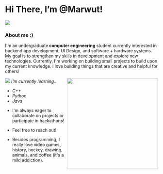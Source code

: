 # Hi There, I’m @Marwut!
<img src="https://dividers.crd.co/assets/images/gallery02/a0fda078.png?v=05d33f91">


### About me :)
  I'm an undergraduate **computer engineering** student currently interested in backend app development, UI Design, and software + hardware systems.
  My goal is to strengthen my skills in development and explore new technologies. Currently, I'm working on building small projects
  to build upon my current knowledge. I love building things that are creative and helpful for others!

  <img align="right" width="300" height="300" src="https://i.pinimg.com/736x/bb/5a/93/bb5a933fccaae97e3a6e94b8f79705f6.jpg">

<img src="https://pixels.crd.co/assets/images/gallery29/1c0cdf17.gif?v=99d3974e"> _I'm currently learning.._
+ _C++_
+ _Python_
+ _Java_

- I'm always eager to collaborate on projects or participate in hackathons!

  

- Feel free to reach out!
  
- Besides programming, I really love video games, history, hockey, drawing, animals, and coffee (it's a mild addiction).


 
